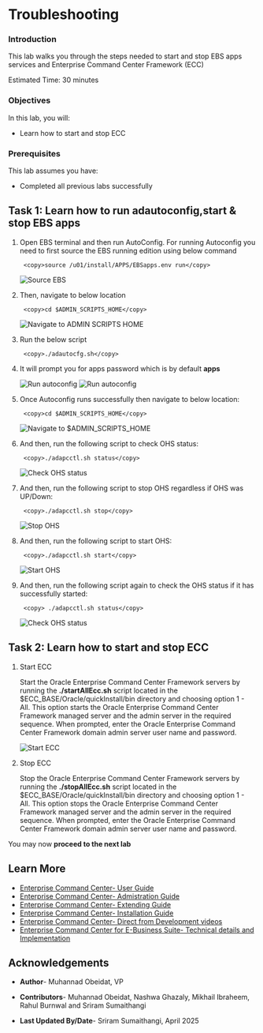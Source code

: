 # Troubleshooting


### Introduction

This lab walks you through the steps needed to start and stop EBS apps services and  Enterprise Command Center Framework (ECC)


Estimated Time: 30 minutes


### Objectives

In this lab, you will:
* Learn how to start and stop ECC

### Prerequisites 

This lab assumes you have:
* Completed all previous labs successfully 
 

##  Task 1: Learn how to run adautoconfig,start & stop EBS apps 
1. Open EBS terminal and then run AutoConfig. For running Autoconfig you need to first source the EBS running edition using below command

    ```
  	 <copy>source /u01/install/APPS/EBSapps.env run</copy>
    ```
    ![Source EBS](../images/autoconfig1k.png "Source EBS")

2. Then, navigate to below location

    ```
  	 <copy>cd $ADMIN_SCRIPTS_HOME</copy>
    ```

    ![Navigate to ADMIN SCRIPTS HOME](../images/autoconfig2k.png "Navigate to ADMIN SCRIPTS HOME")

3. Run the below script

    ```
  	 <copy>./adautocfg.sh</copy>
    ```


4. It will prompt you for apps password which is by default **apps** 

    ![Run autoconfig](../images/autoconfig3k.png "Run autoconfig")
    ![Run autoconfig](../images/autoconfig101.png "Run autoconfig")

5. Once Autoconfig runs successfully then navigate to below location:

    ```
  	 <copy>cd $ADMIN_SCRIPTS_HOME</copy>
    ```



    ![Navigate to $ADMIN_SCRIPTS_HOME ](../images/adh12.png "Navigate to $ADMIN_SCRIPTS_HOME")




6. And then, run the following script to check OHS status:


    ```
  	 <copy>./adapcctl.sh status</copy>
    ```

    ![Check OHS status](../images/adh22.png "Check OHS status")

7. And then, run the following script to stop OHS regardless if OHS was UP/Down:


    ```
  	 <copy>./adapcctl.sh stop</copy>
    ```


    ![Stop OHS](../images/adh77.png "Stop OHS")   

8. And then, run the following script to start OHS:

    ```
  	 <copy>./adapcctl.sh start</copy>
    ```


    ![Start OHS](../images/adh44.png "Start OHS ")

9. And then, run the following script again to check the OHS status if it has successfully started:

    ```
  	 <copy> ./adapcctl.sh status</copy>
    ```



    ![Check OHS status](../images/adh55.png "Check OHS status")
 

## Task 2: Learn how to start and stop ECC

1. Start ECC

   Start the Oracle Enterprise Command Center Framework servers by running the **./startAllEcc.sh** script located in the $ECC_BASE/Oracle/quickInstall/bin directory and choosing option 1 - All. This option starts the Oracle Enterprise Command Center Framework managed server and the admin server in the required sequence. When prompted, enter the Oracle Enterprise Command Center Framework domain admin server user name and password.

   ![Start ECC](../images/startecc1.png "Start ECC")


2. Stop ECC

   Stop the Oracle Enterprise Command Center Framework servers by running the **./stopAllEcc.sh** script located in the $ECC_BASE/Oracle/quickInstall/bin directory and choosing option 1 - All. This option stops the Oracle Enterprise Command Center Framework managed server and the admin server in the required sequence. When prompted, enter the Oracle Enterprise Command Center Framework domain admin server user name and password.


You may now  **proceed to the next lab**

## Learn More
* [Enterprise Command Center- User Guide](https://docs.oracle.com/cd/E26401_01/doc.122/e22956/T27641T671922.htm)
* [Enterprise Command Center- Admistration Guide](https://docs.oracle.com/cd/E26401_01/doc.122/f34732/toc.htm)
* [Enterprise Command Center- Extending Guide](https://docs.oracle.com/cd/E26401_01/doc.122/f21671/T673609T673618.htm)
* [Enterprise Command Center- Installation Guide](https://support.oracle.com/epmos/faces/DocumentDisplay?_afrLoop=264801675930013&id=2495053.1&_afrWindowMode=0&_adf.ctrl-state=1c6rxqpyoj_102)
* [Enterprise Command Center- Direct from Development videos](https://learn.oracle.com/ols/course/ebs-enterprise-command-centers-direct-from-development/50662/60350)
* [Enterprise Command Center for E-Business Suite- Technical details and Implementation](https://mylearn.oracle.com/ou/component/-/117416)

## Acknowledgements

* **Author**- Muhannad Obeidat, VP

* **Contributors**-  Muhannad Obeidat, Nashwa Ghazaly, Mikhail Ibraheem, Rahul Burnwal and Sriram Sumaithangi

* **Last Updated By/Date**- Sriram Sumaithangi, April 2025

